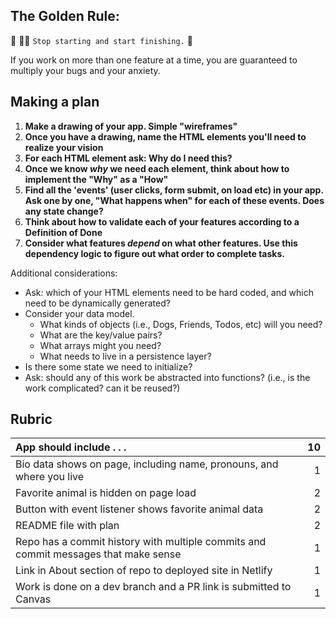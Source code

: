 ## The Golden Rule:

🦸 🦸‍♂️ `Stop starting and start finishing.` 🏁

If you work on more than one feature at a time, you are guaranteed to multiply your bugs and your anxiety.

## Making a plan

1. **Make a drawing of your app. Simple "wireframes"**
1. **Once you have a drawing, name the HTML elements you'll need to realize your vision**
1. **For each HTML element ask: Why do I need this?**
1. **Once we know _why_ we need each element, think about how to implement the "Why" as a "How"**
1. **Find all the 'events' (user clicks, form submit, on load etc) in your app. Ask one by one, "What happens when" for each of these events. Does any state change?**
1. **Think about how to validate each of your features according to a Definition of Done**
1. **Consider what features _depend_ on what other features. Use this dependency logic to figure out what order to complete tasks.**

Additional considerations:

-   Ask: which of your HTML elements need to be hard coded, and which need to be dynamically generated?
-   Consider your data model.
    -   What kinds of objects (i.e., Dogs, Friends, Todos, etc) will you need?
    -   What are the key/value pairs?
    -   What arrays might you need?
    -   What needs to live in a persistence layer?
-   Is there some state we need to initialize?
-   Ask: should any of this work be abstracted into functions? (i.e., is the work complicated? can it be reused?)

## Rubric

| App should include . . .                                                            |  10 |
| :---------------------------------------------------------------------------------- | --: |
| Bio data shows on page, including name, pronouns, and where you live                |   1 |
| Favorite animal is hidden on page load                                              |   2 |
| Button with event listener shows favorite animal data                               |   2 |
| README file with plan                                                               |   2 |
| Repo has a commit history with multiple commits and commit messages that make sense |   1 |
| Link in About section of repo to deployed site in Netlify                           |   1 |
| Work is done on a dev branch and a PR link is submitted to Canvas                   |   1 |
